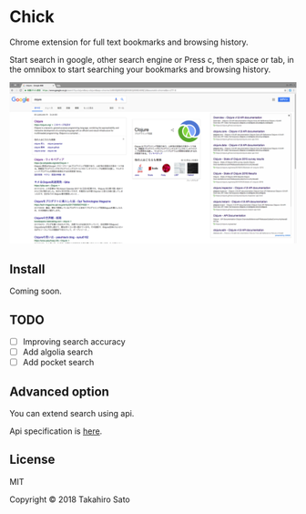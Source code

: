 # Chick

Chrome extension for full text bookmarks and browsing history.

Start search in google, other search engine or Press c, then space or tab, in the omnibox to start searching your bookmarks and browsing history.

![](chick.png)

## Install

Coming soon.

## TODO

* [ ] Improving search accuracy
* [ ] Add algolia search
* [ ] Add pocket search

## Advanced option

You can extend search using api.

Api specification is [here](https://chick-search.herokuapp.com/).

## License

MIT

Copyright © 2018 Takahiro Sato
